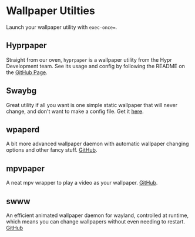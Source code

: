 # Wallpaper Utilties

Launch your wallpaper utility with `exec-once=`.

## Hyprpaper

Straight from our oven, `hyprpaper` is a wallpaper utility from the Hypr
Development team. See its usage and config by following the README on the
[GitHub Page](https://github.com/hyprwm/hyprpaper).

## Swaybg

Great utility if all you want is one simple static wallpaper that will never
change, and don't want to make a config file. Get it
[here](https://github.com/swaywm/swaybg).

## wpaperd

A bit more advanced wallpaper daemon with automatic wallpaper changing options
and other fancy stuff. [GitHub](https://github.com/danyspin97/wpaperd).

## mpvpaper

A neat mpv wrapper to play a video as your wallpaper.
[GitHub](https://github.com/GhostNaN/mpvpaper).

## swww

An efficient animated wallpaper daemon for wayland, controlled at runtime,
which means you can change wallpapers without even needing to restart.
[GitHub](https://github.com/Horus645/swww)
